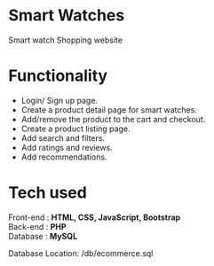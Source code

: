 # Smart Watches
Smart watch Shopping website<br>

# Functionality
<ul>
<li> Login/ Sign up page.</li>
<li> Create a product detail page for smart watches.</li>
<li> Add/remove the product to the cart and checkout.</li>
<li> Create a product listing page.</li>
<li> Add search and filters.</li>
<li> Add ratings and reviews.</li>
<li> Add recommendations.</li>
</ul>


# Tech used
Front-end : **HTML, CSS, JavaScript, Bootstrap**<br>
Back-end : **PHP**<br>
Database : **MySQL**

Database Location: /db/ecommerce.sql